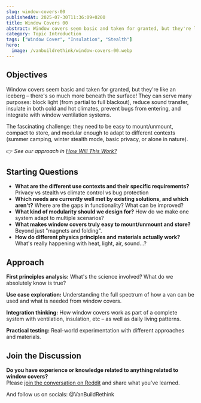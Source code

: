 ```yaml
---
slug: window-covers-00
publishedAt: 2025-07-30T11:36:09+0200
title: Window Covers 00
abstract: Window covers seem basic and taken for granted, but they're like an iceberg – there's so much more beneath the surface!
category: Topic Introduction
tags: ["Window Cover", "Insulation", "Stealth"]
hero:
  image: /vanbuildrethink/window-covers-00.webp
---
```



## Objectives

Window covers seem basic and taken for granted, but they're like an iceberg – there's so much more
beneath the surface! They can serve many purposes: block light (from partial to full blackout),
reduce sound transfer, insulate in both cold and hot climates, prevent bugs from entering, and
integrate with window ventilation systems.

The fascinating challenge: they need to be easy to mount/unmount, compact to store, and modular
enough to adapt to different contexts (summer camping, winter stealth mode, basic privacy, or
alone in nature).

👉 _See our approach in [How Will This Work?](/vanbuildrethink/van-build-rethink#how-will-this-work)_


## Starting Questions

- **What are the different use contexts and their specific requirements?** Privacy vs stealth vs climate control vs bug protection
- **Which needs are currently well met by existing solutions, and which aren't?** Where are the gaps in functionality? What can be improved?
- **What kind of modularity should we design for?** How do we make one system adapt to multiple scenarios?
- **What makes window covers truly easy to mount/unmount and store?** Beyond just "magnets and folding".
- **How do different physics principles and materials actually work?** What's really happening with heat, light, air, sound…?


## Approach

**First principles analysis:** What's the science involved? What do we absolutely know is true?

**Use case exploration:** Understanding the full spectrum of how a van can be used and what is needed from window covers.
 
**Integration thinking:** How window covers work as part of a complete system with ventilation, insulation, etc – as well as daily living patterns.

**Practical testing:** Real-world experimentation with different approaches and materials.


## Join the Discussion

**Do you have experience or knowledge related to anything related to window covers?**  
Please [join the conversation on Reddit](https://www.reddit.com/r/VanBuildRethink/comments/1md24iq/window_covers_00/)
and share what you've learned.

And follow us on socials: @VanBuildRethink
